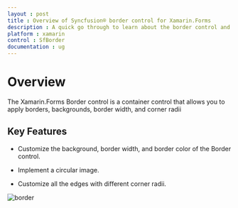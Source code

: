 ```yaml
---
layout : post
title : Overview of Syncfusion® border control for Xamarin.Forms
description : A quick go through to learn about the border control and the key features available in it.
platform : xamarin
control : SfBorder
documentation : ug
---
```


# Overview

The Xamarin.Forms Border control is a container control that allows you to apply borders, backgrounds, border width, and corner radii

## Key Features

* Customize the background, border width, and border color of the Border control.

* Implement a circular image.

* Customize all the edges with different corner radii.

![border](images/Xamarin_Forms_Overview.png)
